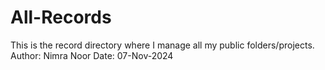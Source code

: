 # All-Records
This is the record directory where I manage all my public folders/projects.
<br>
Author: Nimra Noor
Date: 07-Nov-2024
